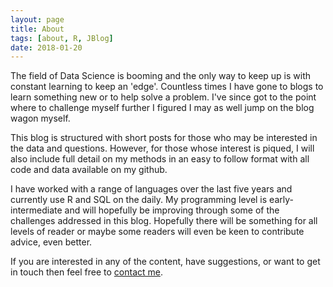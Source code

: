 ```yaml
---
layout: page
title: About
tags: [about, R, JBlog]
date: 2018-01-20
---
```


The field of Data Science is booming and the only way to keep up is with constant learning to keep an 'edge'. Countless times I have gone to blogs to learn something new or to help solve a problem. I've since got to the point where to challenge myself further I figured I may as well jump on the blog wagon myself.

This blog is structured with short posts for those who may be interested in the data and questions. However, for those whose interest is piqued, I will also include full detail on my methods in an easy to follow format with all code and data available on my github.

I have worked with a range of languages over the last five years and currently use R and SQL on the daily. My programming level is early-intermediate and will hopefully be improving through some of the challenges addressed in this blog. Hopefully there will be something for all levels of reader or maybe some readers will even be keen to contribute advice, even better.

If you are interested in any of the content, have suggestions, or want to get in touch then feel free to <a href="mailto:taylor.winter00@gmail.com" target="_top">contact me</a>.